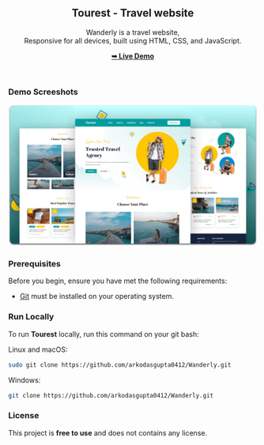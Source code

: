 <div align="center">
  <br />
  <br />

  <h2 align="center">Tourest - Travel website</h2>

  Wanderly is a travel website, <br />Responsive for all devices, built using HTML, CSS, and JavaScript.

  <a href="http://127.0.0.1:5500/wanderly/index.html#"><strong>➥ Live Demo</strong></a>

</div>

<br />

### Demo Screeshots

![Tourest Desktop Demo](./readme-images/desktop.png "Desktop Demo")

### Prerequisites

Before you begin, ensure you have met the following requirements:

* [Git](https://git-scm.com/downloads "Download Git") must be installed on your operating system.

### Run Locally

To run **Tourest** locally, run this command on your git bash:

Linux and macOS:

```bash
sudo git clone https://github.com/arkodasgupta0412/Wanderly.git
```

Windows:

```bash
git clone https://github.com/arkodasgupta0412/Wanderly.git
```

### License

This project is **free to use** and does not contains any license.
